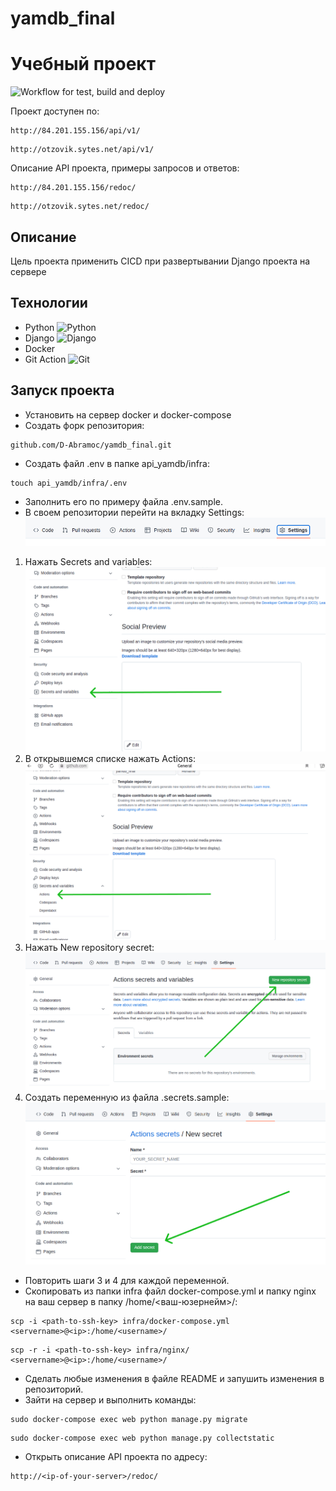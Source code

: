 # yamdb_final

# Учебный проект #

![Workflow for test, build and deploy](https://github.com/D-Abramoc/yamdb_final/actions/workflows/yamdb_workflow.yml/badge.svg)

Проект доступен по:
```
http://84.201.155.156/api/v1/
```
```
http://otzovik.sytes.net/api/v1/
```
Описание API проекта, примеры запросов и ответов:
```
http://84.201.155.156/redoc/
```
```
http://otzovik.sytes.net/redoc/
```

## Описание ##

Цель проекта применить CICD при развертывании Django проекта на сервере

## Технологии ##

 - Python ![Python](https://img.shields.io/badge/Python-3776AB?style=for-the-badge&logo=python&logoColor=white)
 - Django  ![Django](https://img.shields.io/badge/Django-092E20?style=for-the-badge&logo=django&logoColor=white)
 - Docker
 - Git Action ![Git](https://img.shields.io/badge/GIT-E44C30?style=for-the-badge&logo=git&logoColor=white)

## Запуск проекта ##
- Установить на сервер docker и docker-compose
- Создать форк репозитория:
```
github.com/D-Abramoc/yamdb_final.git
```
- Создать файл .env в папке api_yamdb/infra:
```
touch api_yamdb/infra/.env
```
- Заполнить его по примеру файла .env.sample.
- В своем репозитории перейти на вкладку Settings:
![Tap on Settings](images/settings-min.png)
1. Нажать Secrets and variables:
![Tap Secrets and variables](images/tap-to-secrets-and-variables-min.png)
2. В открывшемся списке нажать Actions:
![Tap to Actions](images/tap-to-actions-min.png)
3. Нажать New repository secret:
![Tap New repository secret](images/tap-new-repository-secret-min.png)
4. Создать переменную из файла .secrets.sample:
![Add secret](images/add-secret-min.png)
- Повторить шаги 3 и 4 для каждой переменной.
- Скопировать из папки infra файл docker-compose.yml и папку nginx на ваш сервер в папку /home/<ваш-юзернейм>/:
```
scp -i <path-to-ssh-key> infra/docker-compose.yml <servername>@<ip>:/home/<username>/
```
```
scp -r -i <path-to-ssh-key> infra/nginx/ <servername>@<ip>:/home/<username>/
```
- Сделать любые изменения в файле README и запушить изменения в репозиторий.
- Зайти на сервер и выполнить команды:
```
sudo docker-compose exec web python manage.py migrate
```
```
sudo docker-compose exec web python manage.py collectstatic
```

- Открыть описание API проекта по адресу:
```
http://<ip-of-your-server>/redoc/
```
